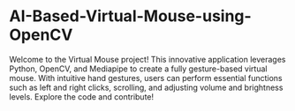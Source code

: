 # AI-Based-Virtual-Mouse-using-OpenCV
Welcome to the Virtual Mouse project! This innovative application leverages Python, OpenCV, and Mediapipe to create a fully gesture-based virtual mouse. With intuitive hand gestures, users can perform essential functions such as left and right clicks, scrolling, and adjusting volume and brightness levels. Explore the code and contribute!

